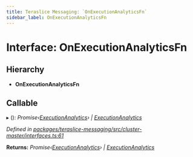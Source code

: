```yaml
---
title: Teraslice Messaging: `OnExecutionAnalyticsFn`
sidebar_label: OnExecutionAnalyticsFn
---
```


# Interface: OnExecutionAnalyticsFn

## Hierarchy

* **OnExecutionAnalyticsFn**

## Callable

▸ (): *Promise‹[ExecutionAnalytics](executionanalytics.md)› | [ExecutionAnalytics](executionanalytics.md)*

*Defined in [packages/teraslice-messaging/src/cluster-master/interfaces.ts:61](https://github.com/terascope/teraslice/blob/653cf7530/packages/teraslice-messaging/src/cluster-master/interfaces.ts#L61)*

**Returns:** *Promise‹[ExecutionAnalytics](executionanalytics.md)› | [ExecutionAnalytics](executionanalytics.md)*
